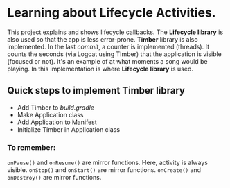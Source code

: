 # Learning about Lifecycle Activities.
This project explains and shows lifecycle callbacks.
The **Lifecycle library** is also used so that the app is less error-prone.
**Timber** library is also implemented.
In the last *commit*, a counter is implemented (threads). It counts the seconds (via Logcat using TImber) that the application is visible (focused or not). It's an example of at what moments a song would be playing. In this implementation is where **Lifecycle library** is used.

## Quick steps to implement **Timber library**
- Add Timber to *build.gradle* 
- Make Application class
- Add Application to Manifest
- Initialize Timber in Application class

### To remember:
`onPause()` and `onResume()` are mirror functions. Here, activity is always visible.
`onStop()` and `onStart()` are mirror functions.
`onCreate()` and `onDestroy()` are mirror functions.
